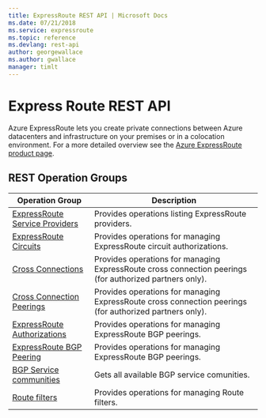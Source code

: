 ```yaml
---
title: ExpressRoute REST API | Microsoft Docs
ms.date: 07/21/2018
ms.service: expressroute
ms.topic: reference
ms.devlang: rest-api
author: georgewallace
ms.author: gwallace
manager: timlt
---
```


# Express Route REST API

Azure ExpressRoute lets you create private connections between Azure datacenters and infrastructure on your premises or in a colocation environment. For a more detailed overview see the [Azure ExpressRoute product page](https://azure.microsoft.com/services/expressroute). 

## REST Operation Groups

|Operation Group|Description|
|---|---|
|[ExpressRoute Service Providers](xref:management.azure.com.expressroute.expressrouteserviceproviders)    |Provides operations listing ExpressRoute providers.|
|[ExpressRoute Circuits](xref:management.azure.com.expressroute.expressroutecircuits)   | Provides operations for managing ExpressRoute circuit authorizations.|
|[Cross Connections](xref:management.azure.com.expressroute.expressroutecrossconnections) | Provides operations for managing ExpressRoute cross connection peerings (for authorized partners only).|
|[Cross Connection Peerings](xref:management.azure.com.expressroute.expressroutecrossconnectionpeerings) | Provides operations for managing ExpressRoute cross connection peerings (for authorized partners only). |
|[ExpressRoute Authorizations](xref:management.azure.com.expressroute.expressroutecircuitauthorizations)  |Provides operations for managing ExpressRoute BGP peerings.|
|[ExpressRoute BGP Peering](xref:management.azure.com.expressroute.expressroutecircuitpeerings)  |Provides operations for managing ExpressRoute BGP peerings.|
|[BGP Service communities](xref:management.azure.com.expressroute.bgpservicecommunities)    |Gets all available BGP service comunities.|
|[Route filters](xref:management.azure.com.expressroute.routefilters)   |Provides operations for managing Route filters.|
